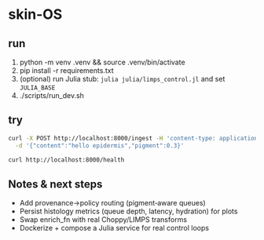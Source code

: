 # skin-OS

## run
1. python -m venv .venv && source .venv/bin/activate
2. pip install -r requirements.txt
3. (optional) run Julia stub: `julia julia/limps_control.jl` and set `JULIA_BASE`
4. ./scripts/run_dev.sh

## try
```bash
curl -X POST http://localhost:8000/ingest -H 'content-type: application/json' \
  -d '{"content":"hello epidermis","pigment":0.3}'

curl http://localhost:8000/health
```

## Notes & next steps
- Add provenance→policy routing (pigment‑aware queues)
- Persist histology metrics (queue depth, latency, hydration) for plots
- Swap enrich_fn with real Choppy/LIMPS transforms
- Dockerize + compose a Julia service for real control loops
